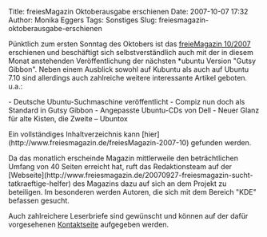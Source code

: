 Title: freiesMagazin Oktoberausgabe erschienen
Date: 2007-10-07 17:32
Author: Monika Eggers
Tags: Sonstiges
Slug: freiesmagazin-oktoberausgabe-erschienen

Pünktlich zum ersten Sonntag des Oktobers ist das [freieMagazin
10/2007](ftp://ftp.freiesmagazin.de/2007/freiesMagazin-2007-10.pdf)
erschienen und beschäftigt sich selbstverständlich auch mit der in
diesem Monat anstehenden Veröffentlichung der nächsten \*ubuntu Version
"Gutsy Gibbon". Neben einem Ausblick sowohl auf Kubuntu als auch auf
Ubuntu 7.10 sind allerdings auch zahlreiche weitere interessante Artikel
geboten. u.a.:

</p>
-   Deutsche Ubuntu-Suchmaschine veröffentlicht
-   Compiz nun doch als Standard in Gutsy Gibbon
-   Angepasste Ubuntu-CDs von Dell
-   Neuer Glanz für alte Kisten, die Zweite – Ubuntox

</p>
Ein vollständiges Inhaltverzeichnis kann
[hier](http://www.freiesmagazin.de/freiesMagazin-2007-10) gefunden
werden.

</p>
Da das monatlich erscheinde Magazin mittlerweile den beträchtlichen
Umfang von 40 Seiten erreicht hat, ruft das Redaktionsteam auf der
[Webseite](http://www.freiesmagazin.de/20070927-freiesmagazin-sucht-tatkraeftige-helfer)
des Magazins dazu auf sich an dem Projekt zu beteiligen. Im besonderen
werden Autoren, die sich mit dem Bereich "KDE" befassen gesucht.  

Auch zahlreichere Leserbriefe sind gewünscht und können auf der dafür
vorgesehenen [Kontaktseite](http://www.freiesmagazin.de/contact)
aufgegeben werden.

</p>
<!--break--><!--break-->
